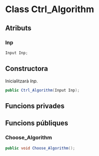 # Class Ctrl_Algorithm

## Atributs

### Inp

``` java
Input Inp;
```



## Constructora

Inicialitzarà *Inp*.

```java
public Ctrl_Algorithm(Input Inp);
```



## Funcions privades



## Funcions públiques

### Choose_Algorithm

```java
public void Choose_Algorithm();
```



